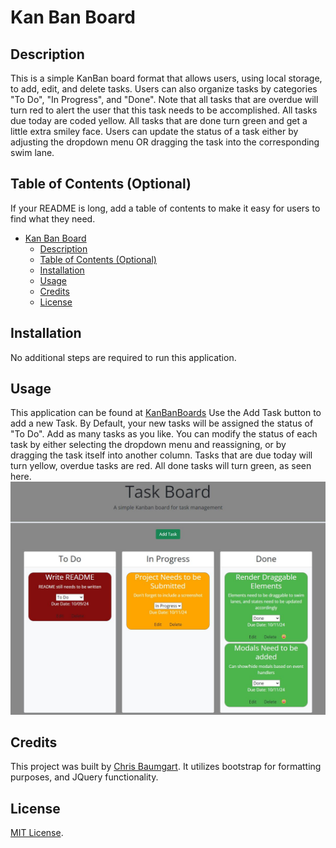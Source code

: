 # Kan Ban Board

## Description

This is a simple KanBan board format that allows users, using local storage, to add, edit, and delete tasks. Users can also organize tasks by categories "To Do", "In Progress", and "Done". Note that all tasks that are overdue will turn red to alert the user that this task needs to be accomplished. All tasks due today are coded yellow. All tasks that are done turn green and get a little extra smiley face. Users can update the status of a task either by adjusting the dropdown menu OR dragging the task into the corresponding swim lane.

## Table of Contents (Optional)

If your README is long, add a table of contents to make it easy for users to find what they need.

- [Kan Ban Board](#kan-ban-board)
  - [Description](#description)
  - [Table of Contents (Optional)](#table-of-contents-optional)
  - [Installation](#installation)
  - [Usage](#usage)
  - [Credits](#credits)
  - [License](#license)

## Installation

No additional steps are required to run this application.

## Usage

This application can be found at [KanBanBoards](https://cbaumgart004.github.io/kanBanBoard/)
Use the Add Task button to add a new Task. By Default, your new tasks will be assigned the status of "To Do". Add as many tasks as you like. You can modify the status of each task by either selecting the dropdown menu and reassigning, or by dragging the task itself into another column. Tasks that are due today will turn yellow, overdue tasks are red. All done tasks will turn green, as seen here.
![here](assets/images/KanBan%20board%20usage.jpg)

## Credits

This project was built by [Chris Baumgart](https://github.com/cbaumgart004). It utilizes bootstrap for formatting purposes, and JQuery functionality.

## License

[MIT License](https://github.com/cbaumgart004/kanBanBoard/blob/main/LICENSE).
